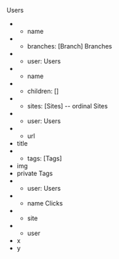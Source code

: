 Users
 * + name
 * + branches: [Branch]
Branches
 * + user: Users
 * + name
 * + children: []
 * + sites: [Sites] -- ordinal
Sites
 * + user: Users
 * + url
 * title
 * + tags: [Tags]
 * img
 * private
Tags
 * + user: Users
 * + name
Clicks
 * + site
 * + user
 * x
 * y
